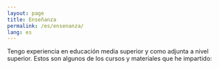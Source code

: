 ```yaml
---
layout: page
title: Enseñanza
permalink: /es/ensenanza/
lang: es
---
```

 Tengo experiencia en educación media superior y como adjunta a nivel superior.
 Estos son algunos de los cursos y materiales que he impartido:
